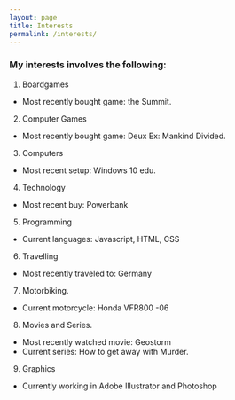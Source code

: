 ```yaml
---
layout: page
title: Interests 
permalink: /interests/
--- 
```



### My interests involves the following:
1. Boardgames
 *  Most recently bought game: the Summit.
2. Computer Games
*  Most recently bought game: Deux Ex: Mankind Divided.
3. Computers
*  Most recent setup: Windows 10 edu.
4. Technology
*  Most recent buy: Powerbank
5. Programming
*  Current languages: Javascript, HTML, CSS
6. Travelling
*  Most recently traveled to: Germany
7. Motorbiking.
*  Current motorcycle: Honda VFR800 -06
8. Movies and Series.
*  Most recently watched movie: Geostorm
*  Current series: How to get away with Murder.
9. Graphics
* Currently working in Adobe Illustrator and Photoshop


